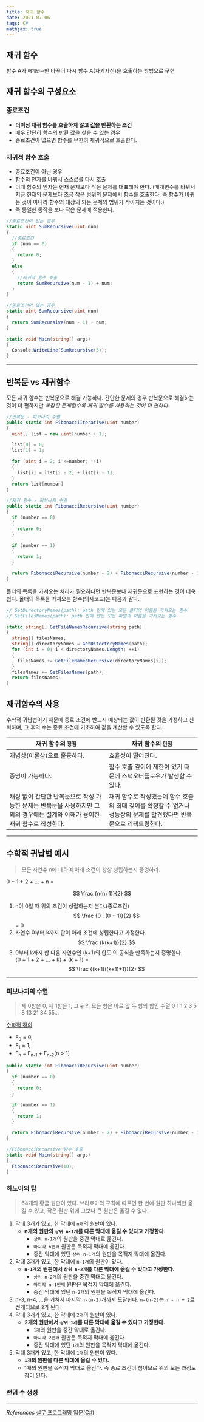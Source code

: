 ```yaml
---
title: 재귀 함수
date: 2021-07-06
tags: C#
mathjax: true
---
```


## 재귀 함수

함수 A가 `매개변수`만 바꾸어 다시 함수 A(자기자신)을 호출하는 방법으로 구현

## 재귀 함수의 구성요소

### 종료조건

- **더이상 재귀 함수를 호출하지 않고 값을 반환하는 조건**
- 매우 간단히 함수의 반환 값을 찾을 수 있는 경우
- 종료조건이 없으면 함수를 무한히 재귀적으로 호출한다.

### 재귀적 함수 호출

- 종료조건이 아닌 경우
- 함수의 인자를 바꿔서 스스로를 다시 호출
- 이때 함수의 인자는 현재 문제보다 작은 문제를 대표해야 한다. (매개변수를 바꿔서 지금 현재의 문제보다 조금 작은 범위의 문제에서 함수를 호출한다. 즉 함수가 바뀌는 것이 아니라 함수의 대상의 되는 문제의 범위가 작아지는 것이다.)
- 즉 동일한 동작을 보다 작은 문제에 적용한다.

```c#
//종료조건이 있는 경우
static uint SumRecursive(uint num)
{
  //종료조건
  if (num == 0)
  {
    return 0;
  }
  else
  {
    //재귀적 함수 호출
    return SumRecursive(num - 1) + num;
  }
}

//종료조건이 없는 경우
static uint SumRecursive(uint num)
{
  return SumRecursive(num - 1) + num;
}

static void Main(string[] args)
{
  Console.WriteLine(SumRecursive(3));
}
```

---

## 반복문 vs 재귀함수

모든 재귀 함수는 반복문으로 해결 가능하다. 간단한 문제의 경우 반복문으로 해결하는 것이 더 편하지만 _복잡한 문제일수록 재귀 함수를 사용하는 것이 더 편하다._

```c#
//반복문 - 피보나치 수열
public static int FibonacciIterative(uint number)
{
  uint[] list = new uint[number + 1];

  list[0] = 0;
  list[1] = 1;

  for (uint i = 2; i <=number; ++i)
  {
    list[i] = list[i - 2] + list[i - 1];
  }
  return list[number]
}
```

```c#
//재귀 함수 - 피보나치 수열
public static int FibonacciRecursive(uint number)
{
  if (number == 0)
  {
    return 0;
  }

  if (number == 1)
  {
    return 1;
  }

  return FibonacciRecursive(number - 2) + FibonacciRecursive(number - 1);
}
```

폴더의 목록을 가져오는 처리가 필요하다면 반복문보다 재귀문으로 표현하는 것이 더욱 쉽다. 폴더의 목록을 가져오는 함수(의사코드)는 다음과 같다.

```c#
// GetDirectoryNames(path): path 안에 있는 모든 폴더의 이름을 가져오는 함수
// GetFilesNames(path): path 안에 있는 모든 파일의 이름을 가져오는 함수

static string[] GetFileNamesRecursive(string path)
{
  string[] filesNames;
  string[] directoryNames = GetDitectoryNames(path);
  for (int i = 0; i < directoryNames.Length; ++i)
  {
    filesNames += GetFileNamesRecursive(directoryNames[i]);
  }
  filesNames += GetFilesNames(path);
  return filesNames;
}
```

## 재귀함수의 사용

수학적 귀납법이기 때문에 종료 조건에 반드시 예상되는 값이 반환될 것을 가정하고 신뢰하며, 그 후의 수는 종료 조건에 기초하여 값을 계산할 수 있도록 한다.

| 재귀 함수의 `장점`                                                                                                             | 재귀 함수의 `단점`                                                                                                  |
| ------------------------------------------------------------------------------------------------------------------------------ | ------------------------------------------------------------------------------------------------------------------- |
| 개념상(이론상)으로 훌륭하다.                                                                                                   | 효율성이 떨어진다.                                                                                                  |
| 증명이 가능하다.                                                                                                               | 함수 호출 깊이에 제한이 있기 때문에 스택오버플로우가 발생할 수 있다.                                                |
| 캐싱 없이 간단한 반복문으로 작성 가능한 문제는 반복문을 사용하지만 그 외의 경우에는 설계와 이해가 용이한 재귀 함수로 작성한다. | 재귀 함수로 작성했는데 함수 호출의 최대 깊이를 확정할 수 없거나 성능상의 문제를 발견했다면 반복문으로 리팩토링한다. |

---

## 수학적 귀납법 예시

> 모든 자연수 n에 대하여 아래 조건이 항상 성립하는지 증명하라.

0 + 1 + 2 + ... + n =

$$
\frac {n(n+1)}{2}
$$

1. n이 0일 때 위의 조건이 성립하는지 본다.(종료조건)
   $$
   \frac {0 . (0 + 1)}{2}
   $$
   = 0
2. 자연수 0부터 k까지 합이 아래 조건에 성립한다고 가정한다.
   $$
   \frac {k(k+1)}{2}
   $$
3. 0부터 k까지 합 다음 자연수인 (k+1)의 합도 이 공식을 만족하는지 증명한다.  
   (0 + 1 + 2 + ... + k) + (k + 1) =
   $$
   \frac {(k+1)((k+1)+1)}{2}
   $$

---

### 피보나치의 수열

> 제 0항은 0, 제 1항은 1, 그 뒤의 모든 항은 바로 앞 두 항의 합인 수열
> 0 1 1 2 3 5 8 13 21 34 55...

<u>수학적 정의</u>

- F<sub>0</sub> = 0,
- F<sub>1</sub> = 1,
- F<sub>n</sub> = F<sub>n-1</sub> + F<sub>n-2</sub>(n > 1)

```c#
public static int FibonacciRecursive(uint number)
{
  if (number == 0)
  {
    return 0;
  }

  if (number == 1)
  {
    return 1;
  }

  return FibonacciRecursive(number - 2) + FibonacciRecursive(number - 1);
}

//FibonacciRecursive 함수 호출
static void Main(string[] args)
{
  FibonacciRecursive(10);
}
```

### 하노이의 탑

> 64개의 황금 원판이 있다. 브리흐마의 규칙에 따르면 한 번에 원판 하나씩만 옮길 수 있고, 작은 원판 위에 그보다 큰 원판은 옮길 수 없다.

1. 막대 3개가 있고, 한 막대에 `n개`의 원판이 있다.
   - **n개의 원판의 `상위 n-1개`를 다른 막대에 옮길 수 있다고 가정한다.**
     - `상위 n-1개`의 원판을 중간 막대로 옮긴다.
     - `마지막 n번째` 원판은 목적지 막대에 옮긴다.
     - 중간 막대에 있던 `상위 n-1개`의 원판을 목적지 막대에 옮긴다.
2. 막대 3개가 있고, 한 막대에 `n-1개`의 원판이 있다.
   - **`n-1개`의 원판에서 `상위 n-2개`를 다른 막대에 옮길 수 있다고 가정한다.**
     - `상위 n-2개`의 원판을 중간 막대로 옮긴다.
     - `마지막 n-1번째` 원판은 목적지 막대에 옮긴다.
     - 중간 막대에 있던 `n-2개`의 원판을 목적지 막대에 옮긴다.
3. n-3, n-4, ...을 거쳐서 마지막 `n-(n-2)`개까지 도달한다. `n-(n-2)`는 `n - n + 2`로 전개되므로 `2`가 된다.
4. 막대 3개가 있고, 한 막대에 `2개`의 원판이 있다.
   - **2개의 원판에서 `상위 1개`를 다른 막대에 옮길 수 있다고 가정한다.**
     - `1개`의 원판을 중간 막대로 옮긴다.
     - `마지막 2번째` 원판은 목적지 막대에 옮긴다.
     - 중간 막대에 있던 `1개`의 원판을 목적지 막대에 옮긴다.
5. 막대 3개가 있고, 한 막대에 `1개`의 원판이 있다.
   - **`1개`의 원판을 다른 막대에 옮길 수 있다.**
   - 1개의 원판을 목적지 막대로 옮긴다. 즉 종료 조건이 참이므로 위의 모든 과정도 참이 된다.

### 랜덤 수 생성

---

_References_
[실무 프로그래밍 입문(C#)](https://www.udemy.com/share/101tfkAEYTcVxXTXQJ/)
